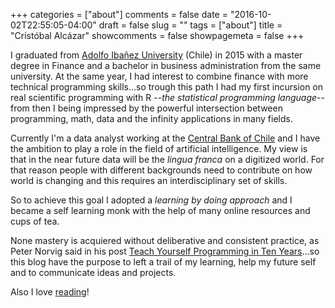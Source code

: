 +++
categories = ["about"]
comments = false
date = "2016-10-02T22:55:05-04:00"
draft = false
slug = ""
tags = ["about"]
title = "Cristóbal Alcázar"
showcomments = false
showpagemeta = false
+++

I graduated from [Adolfo Ibañez University](https://www.uai.cl/) (Chile) in 2015 with a master degree in Finance and a bachelor in business administration from the same university. At the same year, I had interest to combine finance with more technical programming skills...so trough this path I had my first incursion on real scientific programming with R --*the statistical programming language*--from then I being impressed by the powerful intersection between programming, math, data and the infinity applications in many fields.

Currently I'm a data analyst working at the [Central Bank of Chile](http://www.bcentral.cl/) and I have the ambition to play a role in the field of artificial intelligence. My view is that in the near future data will be the *lingua franca* on a digitized world. For that reason people with different backgrounds need to contribute on how world is changing and this requires an interdisciplinary set of skills.

So to achieve this goal I adopted a *learning by doing approach* and I became a self learning monk with the help of many online resources and cups of tea.

None mastery is acquiered without deliberative and consistent practice, as Peter Norvig said in his post [Teach Yourself Programming in Ten Years](http://norvig.com/21-days.html)...so this blog have the purpose to left a trail of my learning,  help my future self and to communicate ideas and projects.

Also I love [reading](https://www.goodreads.com/alkzar90)!